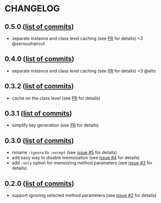 # CHANGELOG

## 0.5.0 ([list of commits](https://github.com/phoet/memo-it/compare/v0.4.0...v0.5.0))

 * separate instance and class level caching (see [PR](https://github.com/phoet/memo-it/pull/15) for details) <3 @serioushaircut

## 0.4.0 ([list of commits](https://github.com/phoet/memo-it/compare/v0.3.2...v0.4.0))

 * separate instance and class level caching (see [PR](https://github.com/phoet/memo-it/pull/11) for details) <3 @alto

## 0.3.2 ([list of commits](https://github.com/phoet/memo-it/compare/v0.3.1...v0.3.2))

 * cache on the class level (see [PR](https://github.com/phoet/memo-it/pull/9) for details)

## 0.3.1 ([list of commits](https://github.com/phoet/memo-it/compare/v0.3.0...v0.3.1))

 * simplify key generation (see [PR](https://github.com/phoet/memo-it/pull/7) for details)

## 0.3.0 ([list of commits](https://github.com/phoet/memo-it/compare/v0.2.0...v0.3.0))

 * rename `:ignore` to `:except` (see [issue #5](https://github.com/phoet/memo-it/pull/5) for details)
 * add easy way to disable memoization (see [issue #4](https://github.com/phoet/memo-it/pull/4) for details)
 * add `:only` option for memoizing method parameters (see [issue #3](https://github.com/phoet/memo-it/pull/3) for details)

## 0.2.0 ([list of commits](https://github.com/phoet/memo-it/compare/0.1.1...v0.2.0))

 * support ignoring selected method parameters (see [issue #2](https://github.com/phoet/memo-it/pull/2) for details)
